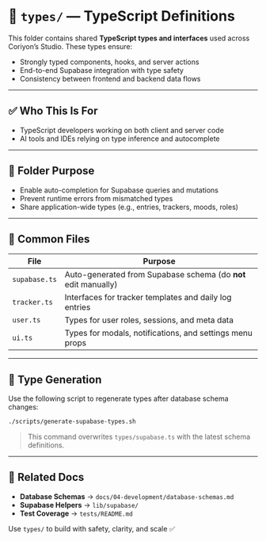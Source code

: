 # 🧾 `types/` — TypeScript Definitions

This folder contains shared **TypeScript types and interfaces** used across Coriyon’s Studio. These types ensure:

* Strongly typed components, hooks, and server actions
* End-to-end Supabase integration with type safety
* Consistency between frontend and backend data flows

---

## ✅ Who This Is For

* TypeScript developers working on both client and server code
* AI tools and IDEs relying on type inference and autocomplete

---

## 📁 Folder Purpose

* Enable auto-completion for Supabase queries and mutations
* Prevent runtime errors from mismatched types
* Share application-wide types (e.g., entries, trackers, moods, roles)

---

## 📂 Common Files

| File          | Purpose                                                        |
| ------------- | -------------------------------------------------------------- |
| `supabase.ts` | Auto-generated from Supabase schema (do **not** edit manually) |
| `tracker.ts`  | Interfaces for tracker templates and daily log entries         |
| `user.ts`     | Types for user roles, sessions, and meta data                  |
| `ui.ts`       | Types for modals, notifications, and settings menu props       |

---

## 🔁 Type Generation

Use the following script to regenerate types after database schema changes:

```bash
./scripts/generate-supabase-types.sh
```

> This command overwrites `types/supabase.ts` with the latest schema definitions.

---

## 📌 Related Docs

* **Database Schemas** → `docs/04-development/database-schemas.md`
* **Supabase Helpers** → `lib/supabase/`
* **Test Coverage** → `tests/README.md`

Use `types/` to build with safety, clarity, and scale ✅
